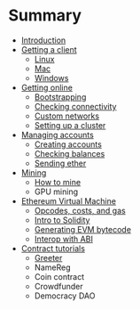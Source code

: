 # Summary

* [Introduction](README.md)
* [Getting a client](getting_a_client.md)
   * [Linux](installing_linux.md)
   * [Mac](installing_mac.md)
   * [Windows](installing_windows.md)
* [Getting online](getting_online.md)
   * [Bootstrapping](bootstrapping.md)
   * [Checking connectivity](checking_connectivity.md)
   * [Custom networks](custom_networks.md)
   * [Setting up a cluster](setting_up_a_cluster.md)
* [Managing accounts](managing_accounts.md)
   * [Creating accounts](creating_accounts.md)
   * [Checking balances](checking_account_balances.md)
   * [Sending ether](sending_ether.md)
* [Mining](mining.md)
   * [How to mine](how_to_mine.md)
   * GPU mining
* [Ethereum Virtual Machine](ethereum_virtual_machine.md)
   * [Opcodes, costs, and gas](opcodes,_costs,_and_gas.md)
   * [Intro to Solidity](intro_to_solidity.md)
   * [Generating EVM bytecode](generating_evm_bytecode.md)
   * [Interop with ABI](interop_with_abi.md)
* [Contract tutorials](contract_tutorials.md)
   * [Greeter](contract_greeter.md)
   * NameReg
   * Coin contract
   * Crowdfunder
   * Democracy DAO


